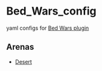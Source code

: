# Bed_Wars_config
yaml configs for [Bed Wars plugin](https://github.com/ScreamingSandals/BedWars/)
## Arenas
- [Desert](https://www.planetminecraft.com/project/map-minecraft-bed-wars-desert-stardix/)
